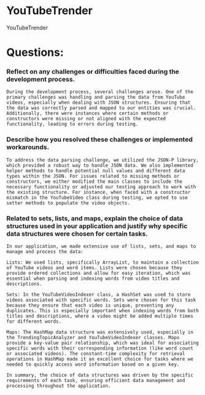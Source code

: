 # YouTubeTrender
YouTubeTrender


# Questions:

### Reflect on any challenges or difficulties faced during the development process.

    During the development process, several challenges arose. One of the primary challenges was handling and parsing the data from YouTube videos, especially when dealing with JSON structures. Ensuring that the data was correctly parsed and mapped to our entities was crucial. Additionally, there were instances where certain methods or constructors were missing or not aligned with the expected functionality, leading to errors during testing.

### Describe how you resolved these challenges or implemented workarounds.

    To address the data parsing challenge, we utilized the JSON-P library, which provided a robust way to handle JSON data. We also implemented helper methods to handle potential null values and different data types within the JSON. For issues related to missing methods or constructors, we either modified the main classes to include the necessary functionality or adjusted our testing approach to work with the existing structure. For instance, when faced with a constructor mismatch in the YouTubeVideo class during testing, we opted to use setter methods to populate the video objects.

### Related to sets, lists, and maps, explain the choice of data structures used in your application and justify why specific data structures were chosen for certain tasks.

    In our application, we made extensive use of lists, sets, and maps to manage and process the data:

    Lists: We used lists, specifically ArrayList, to maintain a collection of YouTube videos and word items. Lists were chosen because they provide ordered collections and allow for easy iteration, which was essential when parsing and indexing words from video titles and descriptions.

    Sets: In the YouTubeVideoIndexer class, a HashSet was used to store videos associated with specific words. Sets were chosen for this task because they ensure that each video is unique, preventing any duplicates. This is especially important when indexing words from both titles and descriptions, where a video might be added multiple times for different words.

    Maps: The HashMap data structure was extensively used, especially in the TrendingTopicAnalyzer and YouTubeVideoIndexer classes. Maps provide a key-value pair relationship, which was ideal for associating specific words with their corresponding information (like word count or associated videos). The constant-time complexity for retrieval operations in HashMap made it an excellent choice for tasks where we needed to quickly access word information based on a given key.

    In summary, the choice of data structures was driven by the specific requirements of each task, ensuring efficient data management and processing throughout the application.
